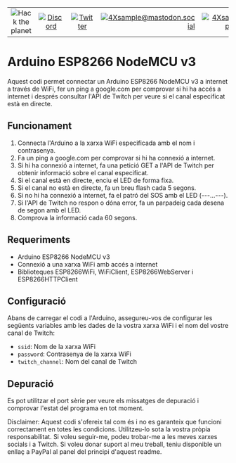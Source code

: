 |               |               |               |               |               |               |
|:-------------:|:-------------:|:-------------:|-------------:|-------------:|-------------:|
| ![Hack the planet](https://img.shields.io/badge/Hack-The%20Planet-orange) | [![Discord](https://img.shields.io/discord/667340023829626920?logo=discord)](https://discord.gg/ahVq54p) | [![Twitter](https://img.shields.io/twitter/follow/4xsample?style=social&logo=twitter)](https://twitter.com/4xsample/follow?screen_name=shields_io) | [![4Xsample@mastodon.social](https://img.shields.io/badge/Mastodon-@4Xsample-blueviolet?style=for-the-badge&logo=mastodon)](https://mastodon.social/@4Xsample) | [![4Xsample](https://img.shields.io/badge/Twitch-4Xsample-6441A4?style=for-the-badge&logo=twitch)](https://twitch.tv/4Xsample) | [![PayPal](https://img.shields.io/badge/PayPal-00457C?style=for-the-badge&logo=paypal&logoColor=white)](https://www.paypal.com/donate/?hosted_button_id=EFVMSRHVBNJP4) |

# Arduino ESP8266 NodeMCU v3
Aquest codi permet connectar un Arduino ESP8266 NodeMCU v3 a internet a través de WiFi, fer un ping a google.com per comprovar si hi ha accés a internet i després consultar l'API de Twitch per veure si el canal especificat està en directe.

## Funcionament
1. Connecta l'Arduino a la xarxa WiFi especificada amb el nom i contrasenya.
2. Fa un ping a google.com per comprovar si hi ha connexió a internet.
3. Si hi ha connexió a internet, fa una petició GET a l'API de Twitch per obtenir informació sobre el canal especificat.
4. Si el canal està en directe, enciu el LED de forma fixa.
5. Si el canal no està en directe, fa un breu flash cada 5 segons.
6. Si no hi ha connexió a internet, fa el patró del SOS amb el LED (---...---).
7. Si l'API de Twitch no respon o dóna error, fa un parpadeig cada desena de segon amb el LED.
8. Comprova la informació cada 60 segons.

## Requeriments
- Arduino ESP8266 NodeMCU v3
- Connexió a una xarxa WiFi amb accés a internet
- Biblioteques ESP8266WiFi, WiFiClient, ESP8266WebServer i ESP8266HTTPClient

## Configuració
Abans de carregar el codi a l'Arduino, assegureu-vos de configurar les següents variables amb les dades de la vostra xarxa WiFi i el nom del vostre canal de Twitch:
- `ssid`: Nom de la xarxa WiFi
- `password`: Contrasenya de la xarxa WiFi
- `twitch_channel`: Nom del canal de Twitch

## Depuració
Es pot utilitzar el port sèrie per veure els missatges de depuració i comprovar l'estat del programa en tot moment.

Disclaimer: Aquest codi s'ofereix tal com és i no es garanteix que funcioni correctament en totes les condicions. Utilitzeu-lo sota la vostra pròpia responsabilitat. Si voleu seguir-me, podeu trobar-me a les meves xarxes socials i a Twitch. Si voleu donar suport al meu treball, teniu disponible un enllaç a PayPal al panel del principi d'aquest readme.
